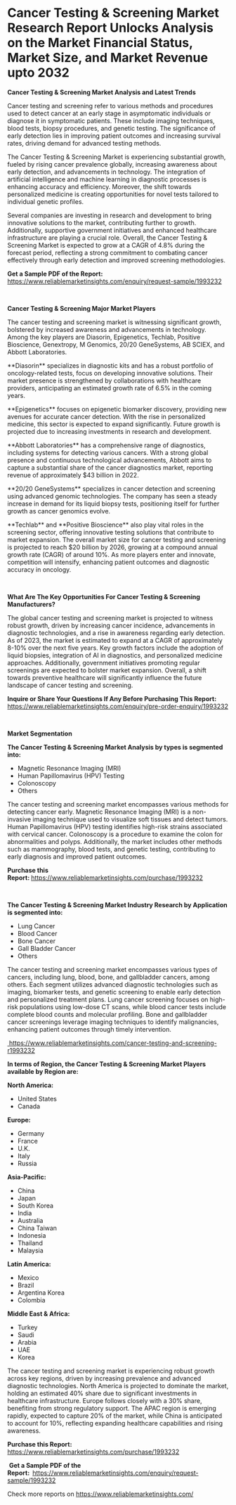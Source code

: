 <p><h1>Cancer Testing & Screening Market Research Report Unlocks Analysis on the Market Financial Status, Market Size, and Market Revenue upto 2032</h1></p><p><strong>Cancer Testing & Screening Market Analysis and Latest Trends</strong></p>
<p><p>Cancer testing and screening refer to various methods and procedures used to detect cancer at an early stage in asymptomatic individuals or diagnose it in symptomatic patients. These include imaging techniques, blood tests, biopsy procedures, and genetic testing. The significance of early detection lies in improving patient outcomes and increasing survival rates, driving demand for advanced testing methods.</p><p>The Cancer Testing & Screening Market is experiencing substantial growth, fueled by rising cancer prevalence globally, increasing awareness about early detection, and advancements in technology. The integration of artificial intelligence and machine learning in diagnostic processes is enhancing accuracy and efficiency. Moreover, the shift towards personalized medicine is creating opportunities for novel tests tailored to individual genetic profiles.</p><p>Several companies are investing in research and development to bring innovative solutions to the market, contributing further to growth. Additionally, supportive government initiatives and enhanced healthcare infrastructure are playing a crucial role. Overall, the Cancer Testing & Screening Market is expected to grow at a CAGR of 4.8% during the forecast period, reflecting a strong commitment to combating cancer effectively through early detection and improved screening methodologies.</p></p>
<p><strong>Get a Sample PDF of the Report:&nbsp;</strong> <a href="https://www.reliablemarketinsights.com/enquiry/request-sample/1993232?utm_campaign=2214&utm_medium=2&utm_source=Github&utm_content=ia&utm_term=03032025&utm_id=cancer-testing-screening">https://www.reliablemarketinsights.com/enquiry/request-sample/1993232</a></p>
<p>&nbsp;</p>
<p><strong>Cancer Testing & Screening Major Market Players</strong></p>
<p><p>The cancer testing and screening market is witnessing significant growth, bolstered by increased awareness and advancements in technology. Among the key players are Diasorin, Epigenetics, Techlab, Positive Bioscience, Genextropy, M Genomics, 20/20 GeneSystems, AB SCIEX, and Abbott Laboratories.</p><p>**Diasorin** specializes in diagnostic kits and has a robust portfolio of oncology-related tests, focus on developing innovative solutions. Their market presence is strengthened by collaborations with healthcare providers, anticipating an estimated growth rate of 6.5% in the coming years.</p><p>**Epigenetics** focuses on epigenetic biomarker discovery, providing new avenues for accurate cancer detection. With the rise in personalized medicine, this sector is expected to expand significantly. Future growth is projected due to increasing investments in research and development.</p><p>**Abbott Laboratories** has a comprehensive range of diagnostics, including systems for detecting various cancers. With a strong global presence and continuous technological advancements, Abbott aims to capture a substantial share of the cancer diagnostics market, reporting revenue of approximately $43 billion in 2022.</p><p>**20/20 GeneSystems** specializes in cancer detection and screening using advanced genomic technologies. The company has seen a steady increase in demand for its liquid biopsy tests, positioning itself for further growth as cancer genomics evolve.</p><p>**Techlab** and **Positive Bioscience** also play vital roles in the screening sector, offering innovative testing solutions that contribute to market expansion. The overall market size for cancer testing and screening is projected to reach $20 billion by 2026, growing at a compound annual growth rate (CAGR) of around 10%. As more players enter and innovate, competition will intensify, enhancing patient outcomes and diagnostic accuracy in oncology.</p></p>
<p>&nbsp;</p>
<p><strong>What Are The Key Opportunities For Cancer Testing & Screening Manufacturers?</strong></p>
<p><p>The global cancer testing and screening market is projected to witness robust growth, driven by increasing cancer incidence, advancements in diagnostic technologies, and a rise in awareness regarding early detection. As of 2023, the market is estimated to expand at a CAGR of approximately 8-10% over the next five years. Key growth factors include the adoption of liquid biopsies, integration of AI in diagnostics, and personalized medicine approaches. Additionally, government initiatives promoting regular screenings are expected to bolster market expansion. Overall, a shift towards preventive healthcare will significantly influence the future landscape of cancer testing and screening.</p></p>
<p><strong>Inquire or Share Your Questions If Any Before Purchasing This Report:</strong> <a href="https://www.reliablemarketinsights.com/enquiry/pre-order-enquiry/1993232?utm_campaign=2214&utm_medium=2&utm_source=Github&utm_content=ia&utm_term=03032025&utm_id=cancer-testing-screening">https://www.reliablemarketinsights.com/enquiry/pre-order-enquiry/1993232</a></p>
<p>&nbsp;</p>
<p><strong>Market Segmentation</strong></p>
<p><strong>The Cancer Testing & Screening Market Analysis by types is segmented into:</strong></p>
<p><ul><li>Magnetic Resonance Imaging (MRI)</li><li>Human Papillomavirus (HPV) Testing</li><li>Colonoscopy</li><li>Others</li></ul></p>
<p><p>The cancer testing and screening market encompasses various methods for detecting cancer early. Magnetic Resonance Imaging (MRI) is a non-invasive imaging technique used to visualize soft tissues and detect tumors. Human Papillomavirus (HPV) testing identifies high-risk strains associated with cervical cancer. Colonoscopy is a procedure to examine the colon for abnormalities and polyps. Additionally, the market includes other methods such as mammography, blood tests, and genetic testing, contributing to early diagnosis and improved patient outcomes.</p></p>
<p><strong>Purchase this Report:&nbsp;</strong><a href="https://www.reliablemarketinsights.com/purchase/1993232?utm_campaign=2214&utm_medium=2&utm_source=Github&utm_content=ia&utm_term=03032025&utm_id=cancer-testing-screening">https://www.reliablemarketinsights.com/purchase/1993232</a></p>
<p>&nbsp;</p>
<p><strong>The Cancer Testing & Screening Market Industry Research by Application is segmented into:</strong></p>
<p><ul><li>Lung Cancer</li><li>Blood Cancer</li><li>Bone Cancer</li><li>Gall Bladder Cancer</li><li>Others</li></ul></p>
<p><p>The cancer testing and screening market encompasses various types of cancers, including lung, blood, bone, and gallbladder cancers, among others. Each segment utilizes advanced diagnostic technologies such as imaging, biomarker tests, and genetic screening to enable early detection and personalized treatment plans. Lung cancer screening focuses on high-risk populations using low-dose CT scans, while blood cancer tests include complete blood counts and molecular profiling. Bone and gallbladder cancer screenings leverage imaging techniques to identify malignancies, enhancing patient outcomes through timely intervention.</p></p>
<p><a href="https://www.reliablemarketinsights.com/cancer-testing-and-screening-r1993232?utm_campaign=2214&utm_medium=2&utm_source=Github&utm_content=ia&utm_term=03032025&utm_id=cancer-testing-screening">&nbsp;https://www.reliablemarketinsights.com/cancer-testing-and-screening-r1993232</a></p>
<p><strong>In terms of Region, the Cancer Testing & Screening Market Players available by Region are:</strong></p>
<p>
    <p> <strong> North America: </strong>
        <ul>
            <li>United States</li>
            <li>Canada</li>
        </ul>
        </p> 
    <p> <strong> Europe: </strong>
        <ul>
            <li>Germany</li>
            <li>France</li>
            <li>U.K.</li>
            <li>Italy</li>
            <li>Russia</li>
        </ul>
        </p> 
    <p> <strong> Asia-Pacific: </strong>
        <ul>
            <li>China</li>
            <li>Japan</li>
            <li>South Korea</li>
            <li>India</li>
            <li>Australia</li>
            <li>China Taiwan</li>
            <li>Indonesia</li>
            <li>Thailand</li>
            <li>Malaysia</li>
        </ul>
        </p> 
    <p> <strong> Latin America: </strong>
        <ul>
            <li>Mexico</li>
            <li>Brazil</li>
            <li>Argentina Korea</li>
            <li>Colombia</li>
        </ul>
        </p> 
    <p> <strong> Middle East & Africa: </strong>
        <ul>
            <li>Turkey</li>
            <li>Saudi</li>
            <li>Arabia</li>
            <li>UAE</li>
            <li>Korea</li>
        </ul>
    </p>
    </p>
<p><p>The cancer testing and screening market is experiencing robust growth across key regions, driven by increasing prevalence and advanced diagnostic technologies. North America is projected to dominate the market, holding an estimated 40% share due to significant investments in healthcare infrastructure. Europe follows closely with a 30% share, benefiting from strong regulatory support. The APAC region is emerging rapidly, expected to capture 20% of the market, while China is anticipated to account for 10%, reflecting expanding healthcare capabilities and rising awareness.</p></p>
<p><strong>Purchase this Report: </strong><a href="https://www.reliablemarketinsights.com/purchase/1993232?utm_campaign=2214&utm_medium=2&utm_source=Github&utm_content=ia&utm_term=03032025&utm_id=cancer-testing-screening">https://www.reliablemarketinsights.com/purchase/1993232</a></p>
<p>&nbsp;<strong>Get a Sample PDF of the Report:&nbsp;&nbsp;</strong><a href="https://www.reliablemarketinsights.com/enquiry/request-sample/1993232?utm_campaign=2214&utm_medium=2&utm_source=Github&utm_content=ia&utm_term=03032025&utm_id=cancer-testing-screening">https://www.reliablemarketinsights.com/enquiry/request-sample/1993232</a></p>
<p><strong></strong></p>
<p>Check more reports on <a href="https://www.reliablemarketinsights.com/?utm_campaign=2214&utm_medium=2&utm_source=Github&utm_content=ia&utm_term=03032025&utm_id=cancer-testing-screening">https://www.reliablemarketinsights.com/</a></p>